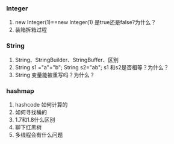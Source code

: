 ### Integer
1. new Integer(1)==new Integer(1)  是true还是false?为什么？
2. 装箱拆箱过程
### String
1. String、StringBuilder、StringBuffer、区别
2. String s1 ="a"+"b"; String s2="ab"; s1 和s2是否相等？为什么？
3. String 变量能被重写吗？为什么？
### hashmap
1. hashcode 如何计算的
2. 如何寻找桶的
3. 1.7和1.8什么区别
4. 聊下红黑树
5. 多线程会有什么问题